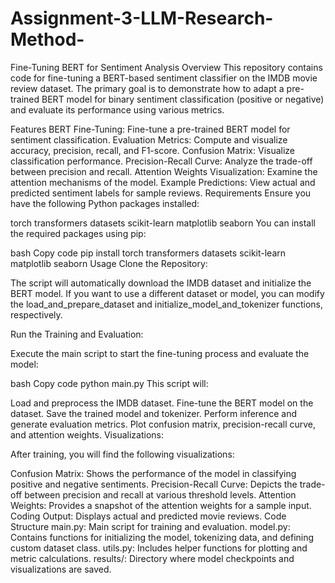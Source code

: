 # Assignment-3-LLM-Research-Method-
Fine-Tuning BERT for Sentiment Analysis
Overview
This repository contains code for fine-tuning a BERT-based sentiment classifier on the IMDB movie review dataset. The primary goal is to demonstrate how to adapt a pre-trained BERT model for binary sentiment classification (positive or negative) and evaluate its performance using various metrics.

Features
BERT Fine-Tuning: Fine-tune a pre-trained BERT model for sentiment classification.
Evaluation Metrics: Compute and visualize accuracy, precision, recall, and F1-score.
Confusion Matrix: Visualize classification performance.
Precision-Recall Curve: Analyze the trade-off between precision and recall.
Attention Weights Visualization: Examine the attention mechanisms of the model.
Example Predictions: View actual and predicted sentiment labels for sample reviews.
Requirements
Ensure you have the following Python packages installed:

torch
transformers
datasets
scikit-learn
matplotlib
seaborn
You can install the required packages using pip:

bash
Copy code
pip install torch transformers datasets scikit-learn matplotlib seaborn
Usage
Clone the Repository:


The script will automatically download the IMDB dataset and initialize the BERT model. If you want to use a different dataset or model, you can modify the load_and_prepare_dataset and initialize_model_and_tokenizer functions, respectively.

Run the Training and Evaluation:

Execute the main script to start the fine-tuning process and evaluate the model:

bash
Copy code
python main.py
This script will:

Load and preprocess the IMDB dataset.
Fine-tune the BERT model on the dataset.
Save the trained model and tokenizer.
Perform inference and generate evaluation metrics.
Plot confusion matrix, precision-recall curve, and attention weights.
Visualizations:

After training, you will find the following visualizations:

Confusion Matrix: Shows the performance of the model in classifying positive and negative sentiments.
Precision-Recall Curve: Depicts the trade-off between precision and recall at various threshold levels.
Attention Weights: Provides a snapshot of the attention weights for a sample input.
Coding Output: Displays actual and predicted movie reviews.
Code Structure
main.py: Main script for training and evaluation.
model.py: Contains functions for initializing the model, tokenizing data, and defining custom dataset class.
utils.py: Includes helper functions for plotting and metric calculations.
results/: Directory where model checkpoints and visualizations are saved.
